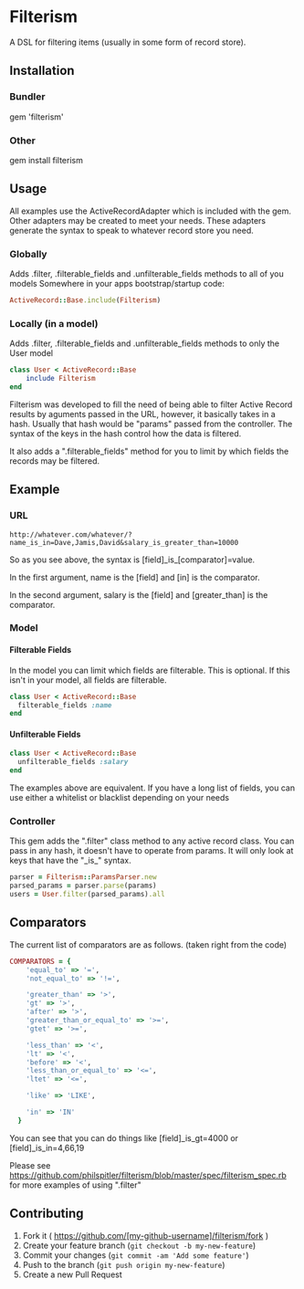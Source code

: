 # Filterism

A DSL for filtering items (usually in some form of record store).

## Installation

### Bundler
gem 'filterism'

### Other
gem install filterism

## Usage
All examples use the ActiveRecordAdapter which is included with the gem.  Other adapters may be created to meet your needs.  These adapters generate the syntax to speak to whatever record store you need.

### Globally
Adds .filter, .filterable_fields and .unfilterable_fields methods to all of you models
Somewhere in your apps bootstrap/startup code:

``` ruby
ActiveRecord::Base.include(Filterism)
```

### Locally (in a model)
Adds .filter, .filterable_fields and .unfilterable_fields methods to only the User model

``` ruby
class User < ActiveRecord::Base
	include Filterism
end
```

Filterism was developed to fill the need of being able to filter Active Record results by aguments passed in the URL, however, it basically takes in a hash.  Usually that hash would be "params" passed from the controller.  The syntax of the keys in the hash control how the data is filtered.

It also adds a ".filterable_fields" method for you to limit by which fields
the records may be filtered.

## Example
### URL
    http://whatever.com/whatever/?name_is_in=Dave,Jamis,David&salary_is_greater_than=10000

So as you see above, the syntax is [field]\_is\_[comparator]=value.

In the first argument, name is the [field] and [in] is the comparator.

In the second argument, salary is the [field] and [greater_than] is the comparator.

### Model
#### Filterable Fields
In the model you can limit which fields are filterable.  This is optional.  If this isn't in your model, all fields are filterable.

``` ruby
class User < ActiveRecord::Base
  filterable_fields :name
end
```

#### Unfilterable Fields

``` ruby
class User < ActiveRecord::Base
  unfilterable_fields :salary
end
```
The examples above are equivalent.  If you have a long list of fields, you can use either a whitelist or blacklist depending on your needs


### Controller
This gem adds the ".filter" class method to any active record class.  You can pass in any hash, it doesn't have to operate from params.  It will only look at keys that have the "\_is\_" syntax.

``` ruby
parser = Filterism::ParamsParser.new
parsed_params = parser.parse(params)
users = User.filter(parsed_params).all
```

## Comparators
The current list of comparators are as follows. (taken right from the code)

``` ruby
COMPARATORS = {
    'equal_to' => '=',
    'not_equal_to' => '!=',

    'greater_than' => '>',
    'gt' => '>',
    'after' => '>',
    'greater_than_or_equal_to' => '>=',
    'gtet' => '>=',

    'less_than' => '<',
    'lt' => '<',
    'before' => '<',
    'less_than_or_equal_to' => '<=',
    'ltet' => '<=',

    'like' => 'LIKE',

    'in' => 'IN'
  }
```

You can see that you can do things like [field]_is_gt=4000 or [field]_is_in=4,66,19

Please see https://github.com/philspitler/filterism/blob/master/spec/filterism_spec.rb for more examples of using ".filter"

## Contributing

1. Fork it ( https://github.com/[my-github-username]/filterism/fork )
2. Create your feature branch (`git checkout -b my-new-feature`)
3. Commit your changes (`git commit -am 'Add some feature'`)
4. Push to the branch (`git push origin my-new-feature`)
5. Create a new Pull Request
